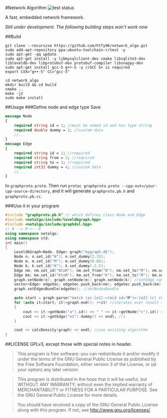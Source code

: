 #Network Algorithm ![test status](https://travis-ci.org/htfy96/network_algo.svg?branch=master)

A fast, embedded network framework.

*Still under development. The following building steps won't work now*

##Build
```
git clone --recursive https://github.com/htfy96/network_algo.git
sudo add-apt-repository ppa:ubuntu-toolchain-r/test -y
sudo apt-get -qq update
sudo apt-get install -y libmysqlclient-dev cmake libsqlite3-dev libleveldb-dev libprotobuf-dev protobuf-compiler libsnappy-dev
sudo apt-get install gcc-5 g++-5 -y //GCC 5+ is required
export CXX="g++-5" CC="gcc-5"

cd network_algo
mkdir build && cd build
cmake ..
make -j2
sudo make install
```

##Usage
###Define node and edge type
Save
```proto
message Node
{
    required string id = 1; //must be named id and has type string
    required double dummy = 2; //custom data
    //...
}
message Edge
{
    required string id = 1; //required
    required string from = 2; //required
    required string to = 3; //required
    required int32 dummy = 4; //custom data
    //...
}
```
to `graphproto.proto`. Then run `protoc graphproto.proto --cpp-out=/your-cpp-source-directory`,
   and it will generate `graphproto.pb.h` and `graphproto.pb.cc`.

###Use it in your program
```cpp
#include "graphproto.pb.h" // which defines class Node and Edge
#include <netalgo/include/leveldbgraph.hpp>
#include <netalgo/include/graphdsl.hpp>
// N --> M <-- K
using namespace netalgo;
using namespace std;
int main()
{
    LeveldbGraph<Node, Edge> graph("mygraph.db");
    Node n; n.set_id("N"); n.set_dummy(2.33);
    Node m; m.set_id("M"); m.set_dummy(6.66);
    Node k; k.set_id("K"); k.set_dummy(-2.5);
    Edge nm; nm.set_id("NtoM"); nm.set_from("N"); nm.set_to("M"); nm.set_dummy(1);
    Edge km; km.set_id("KtoM"); km.set_from("K"); km.set_to("M"); km.set_dummy(2);
    graph.setNode(n); graph.setNode(m); graph.setNode(k); //setEdge can be used in a similar way
    vector<Edge> edgeVec; edgeVec.push_back(nm); edgeVec.push_back(km);
    graph.setEdgesBundle(edgeVec); //setNodesBundle

    auto start = graph.parse("match (a)-[e1]->(mid id="M")<-[e2]-(c) return a,e1,c"_graphsql); // return an iterator
    for (auto it=start; it!=graph.end(); ++it) //iterates over result set
    {
        cout << it->getNode("a").id() << " " << it->getNode("c").id() << endl; //N K
        cout << it->getEdge("e1").dummy() << endl; //1
    }

    cout << calcDensity(graph) << endl; //use existing algorithm
}
```

##LICENSE
GPLv3, except those with special notes in header.

 > This program is free software: you can redistribute it and/or modify
 it under the terms of the GNU General Public License as published by
 the Free Software Foundation, either version 3 of the License, or
 (at your option) any later version.

 > This program is distributed in the hope that it will be useful,
 but WITHOUT ANY WARRANTY; without even the implied warranty of
 MERCHANTABILITY or FITNESS FOR A PARTICULAR PURPOSE.  See the
 GNU General Public License for more details.

 > You should have received a copy of the GNU General Public License
 along with this program.  If not, see <http://www.gnu.org/licenses/>.
